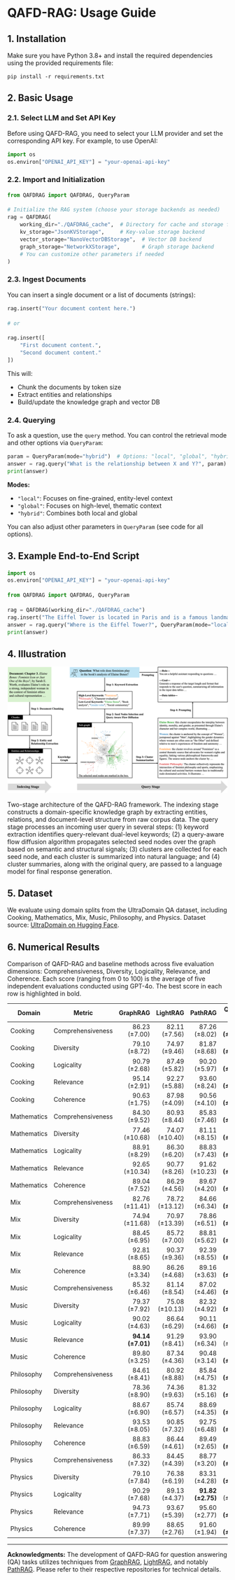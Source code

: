 # QAFD-RAG: Usage Guide

## 1. Installation

Make sure you have Python 3.8+ and install the required dependencies using the provided requirements file:

```
pip install -r requirements.txt
```

## 2. Basic Usage

### 2.1. Select LLM and Set API Key

Before using QAFD-RAG, you need to select your LLM provider and set the corresponding API key. For example, to use OpenAI:

```python
import os
os.environ["OPENAI_API_KEY"] = "your-openai-api-key"
```

### 2.2. Import and Initialization

```python
from QAFDRAG import QAFDRAG, QueryParam

# Initialize the RAG system (choose your storage backends as needed)
rag = QAFDRAG(
    working_dir="./QAFDRAG_cache",  # Directory for cache and storage files
    kv_storage="JsonKVStorage",     # Key-value storage backend
    vector_storage="NanoVectorDBStorage",  # Vector DB backend
    graph_storage="NetworkXStorage",       # Graph storage backend
    # You can customize other parameters if needed
)
```

### 2.3. Ingest Documents

You can insert a single document or a list of documents (strings):

```python
rag.insert("Your document content here.")

# or

rag.insert([
    "First document content.",
    "Second document content."
])
```

This will:
- Chunk the documents by token size
- Extract entities and relationships
- Build/update the knowledge graph and vector DB

### 2.4. Querying

To ask a question, use the `query` method. You can control the retrieval mode and other options via `QueryParam`:

```python
param = QueryParam(mode="hybrid")  # Options: "local", "global", "hybrid", "combined"
answer = rag.query("What is the relationship between X and Y?", param)
print(answer)
```

**Modes:**
- `"local"`: Focuses on fine-grained, entity-level context
- `"global"`: Focuses on high-level, thematic context
- `"hybrid"`: Combines both local and global

You can also adjust other parameters in `QueryParam` (see code for all options).

## 3. Example End-to-End Script

```python
import os
os.environ["OPENAI_API_KEY"] = "your-openai-api-key"

from QAFDRAG import QAFDRAG, QueryParam

rag = QAFDRAG(working_dir="./QAFDRAG_cache")
rag.insert("The Eiffel Tower is located in Paris and is a famous landmark.")
answer = rag.query("Where is the Eiffel Tower?", QueryParam(mode="local"))
print(answer)
```

## 4. Illustration

![QAFD-RAG Illustration](question_illustration.png)

Two-stage architecture of the QAFD-RAG framework. The indexing stage constructs a domain-specific knowledge graph by extracting entities, relations, and document-level structure from raw corpus data. The query stage processes an incoming user query in several steps: (1) keyword extraction identifies query-relevant dual-level keywords; (2) a query-aware flow diffusion algorithm propagates selected seed nodes over the graph based on semantic and structural signals; (3) clusters are collected for each seed node, and each cluster is summarized into natural language; and (4) cluster summaries, along with the original query, are passed to a language model for final response generation.

## 5. Dataset

We evaluate using domain splits from the UltraDomain QA dataset, including Cooking, Mathematics, Mix, Music, Philosophy, and Physics. Dataset source: [UltraDomain on Hugging Face](https://huggingface.co/datasets/TommyChien/UltraDomain).

## 6. Numerical Results

Comparison of QAFD-RAG and baseline methods across five evaluation dimensions: Comprehensiveness, Diversity, Logicality, Relevance, and Coherence. Each score (ranging from 0 to 100) is the average of five independent evaluations conducted using GPT-4o. The best score in each row is highlighted in bold.

| Domain | Metric | GraphRAG | LightRAG | PathRAG | QAFD-RAG |
| --- | --- | ---: | ---: | ---: | ---: |
| Cooking | Comprehensiveness | 86.23 (±7.00) | 82.11 (±7.56) | 87.26 (±8.02) | **89.25 (±3.82)** |
| Cooking | Diversity | 79.10 (±8.72) | 74.97 (±9.46) | 81.87 (±8.68) | **83.42 (±5.25)** |
| Cooking | Logicality | 90.79 (±2.68) | 87.49 (±5.82) | 90.20 (±5.97) | **91.35 (±2.73)** |
| Cooking | Relevance | 95.14 (±2.91) | 92.27 (±5.88) | 93.60 (±8.24) | **95.45 (±2.83)** |
| Cooking | Coherence | 90.63 (±1.75) | 87.98 (±4.09) | 90.56 (±4.10) | **91.58 (±2.04)** |
| Mathematics | Comprehensiveness | 84.30 (±9.52) | 80.93 (±8.44) | 85.83 (±7.46) | **87.30 (±4.94)** |
| Mathematics | Diversity | 77.46 (±10.68) | 74.07 (±10.40) | 81.11 (±8.15) | **82.56 (±6.09)** |
| Mathematics | Logicality | 88.91 (±8.29) | 86.30 (±6.20) | 88.83 (±7.43) | **90.04 (±5.15)** |
| Mathematics | Relevance | 92.65 (±10.34) | 90.77 (±8.26) | 91.62 (±10.23) | **93.36 (±7.24)** |
| Mathematics | Coherence | 89.04 (±7.52) | 86.29 (±4.56) | 89.67 (±4.20) | **90.37 (±3.16)** |
| Mix | Comprehensiveness | 82.76 (±11.41) | 78.72 (±13.12) | 84.66 (±6.34) | **87.15 (±3.46)** |
| Mix | Diversity | 74.94 (±11.68) | 70.97 (±13.39) | 78.86 (±6.51) | **81.15 (±4.86)** |
| Mix | Logicality | 88.45 (±6.95) | 85.72 (±7.00) | 88.81 (±5.62) | **90.70 (±2.93)** |
| Mix | Relevance | 92.81 (±8.65) | 90.37 (±9.36) | 92.39 (±8.55) | **94.36 (±4.50)** |
| Mix | Coherence | 88.90 (±3.34) | 86.26 (±4.68) | 89.16 (±3.63) | **90.36 (±2.07)** |
| Music | Comprehensiveness | 85.32 (±6.46) | 81.14 (±8.54) | 87.02 (±4.46) | **87.95 (±3.99)** |
| Music | Diversity | 79.37 (±7.92) | 75.08 (±10.13) | 82.32 (±4.92) | **83.40 (±4.47)** |
| Music | Logicality | 90.02 (±4.63) | 86.64 (±6.29) | 90.11 (±4.66) | **90.56 (±3.77)** |
| Music | Relevance | **94.14 (±7.01)** | 91.29 (±8.41) | 93.90 (±6.34) | 94.08 (±5.46) |
| Music | Coherence | 89.80 (±3.25) | 87.34 (±4.36) | 90.48 (±3.14) | **90.94 (±2.39)** |
| Philosophy | Comprehensiveness | 84.61 (±8.41) | 80.92 (±8.88) | 85.84 (±4.75) | **86.78 (±4.11)** |
| Philosophy | Diversity | 78.36 (±8.90) | 74.36 (±9.63) | 81.32 (±5.16) | **81.91 (±4.69)** |
| Philosophy | Logicality | 88.67 (±6.90) | 85.74 (±6.57) | 88.69 (±4.35) | **89.35 (±4.25)** |
| Philosophy | Relevance | 93.53 (±8.05) | 90.85 (±7.32) | 92.75 (±6.48) | **93.63 (±5.91)** |
| Philosophy | Coherence | 88.83 (±6.59) | 86.44 (±4.61) | 89.49 (±2.65) | **89.91 (±2.70)** |
| Physics | Comprehensiveness | 86.33 (±7.32) | 84.45 (±4.39) | 88.77 (±3.20) | **89.51 (±3.14)** |
| Physics | Diversity | 79.10 (±7.84) | 76.38 (±6.19) | 83.31 (±4.28) | **84.21 (±3.89)** |
| Physics | Logicality | 90.29 (±7.68) | 89.13 (±4.37) | **91.82 (±2.75)** | 91.77 (±3.26) |
| Physics | Relevance | 94.73 (±7.71) | 93.67 (±5.39) | 95.60 (±2.77) | **95.61 (±2.74)** |
| Physics | Coherence | 89.99 (±7.37) | 88.65 (±2.76) | 91.60 (±1.94) | **91.67 (±2.14)** |

---

**Acknowledgments:** The development of QAFD-RAG for question answering (QA) tasks utilizes techniques from [GraphRAG](https://github.com/microsoft/graphrag), [LightRAG](https://github.com/HKUDS/LightRAG), and notably [PathRAG](https://github.com/BUPT-GAMMA/PathRAG). Please refer to their respective repositories for technical details.
